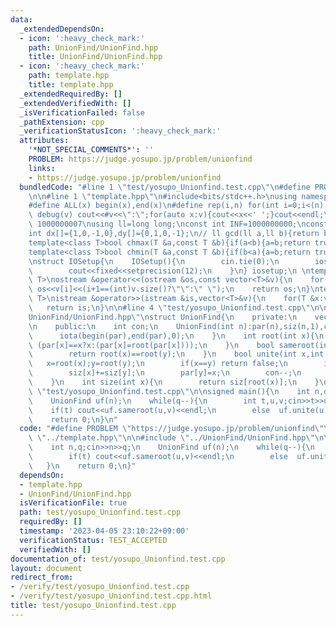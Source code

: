 ```yaml
---
data:
  _extendedDependsOn:
  - icon: ':heavy_check_mark:'
    path: UnionFind/UnionFind.hpp
    title: UnionFind/UnionFind.hpp
  - icon: ':heavy_check_mark:'
    path: template.hpp
    title: template.hpp
  _extendedRequiredBy: []
  _extendedVerifiedWith: []
  _isVerificationFailed: false
  _pathExtension: cpp
  _verificationStatusIcon: ':heavy_check_mark:'
  attributes:
    '*NOT_SPECIAL_COMMENTS*': ''
    PROBLEM: https://judge.yosupo.jp/problem/unionfind
    links:
    - https://judge.yosupo.jp/problem/unionfind
  bundledCode: "#line 1 \"test/yosupo_Unionfind.test.cpp\"\n#define PROBLEM \"https://judge.yosupo.jp/problem/unionfind\"\
    \n\n#line 1 \"template.hpp\"\n#include<bits/stdc++.h>\nusing namespace std;\n\
    #define ALL(x) begin(x),end(x)\n#define rep(i,n) for(int i=0;i<(n);i++)\n#define\
    \ debug(v) cout<<#v<<\":\";for(auto x:v){cout<<x<<' ';}cout<<endl;\n#define mod\
    \ 1000000007\nusing ll=long long;\nconst int INF=1000000000;\nconst ll LINF=1001002003004005006ll;\n\
    int dx[]={1,0,-1,0},dy[]={0,1,0,-1};\n// ll gcd(ll a,ll b){return b?gcd(b,a%b):a;}\n\
    template<class T>bool chmax(T &a,const T &b){if(a<b){a=b;return true;}return false;}\n\
    template<class T>bool chmin(T &a,const T &b){if(b<a){a=b;return true;}return false;}\n\
    \nstruct IOSetup{\n    IOSetup(){\n        cin.tie(0);\n        ios::sync_with_stdio(0);\n\
    \        cout<<fixed<<setprecision(12);\n    }\n} iosetup;\n \ntemplate<typename\
    \ T>\nostream &operator<<(ostream &os,const vector<T>&v){\n    for(int i=0;i<(int)v.size();i++)\
    \ os<<v[i]<<(i+1==(int)v.size()?\"\":\" \");\n    return os;\n}\ntemplate<typename\
    \ T>\nistream &operator>>(istream &is,vector<T>&v){\n    for(T &x:v)is>>x;\n \
    \   return is;\n}\n\n#line 4 \"test/yosupo_Unionfind.test.cpp\"\n\n#line 1 \"\
    UnionFind/UnionFind.hpp\"\nstruct UnionFind{\n    private:\n    vector<int> par,siz;\n\
    \n    public:\n    int con;\n    UnionFind(int n):par(n),siz(n,1),con(n){\n  \
    \      iota(begin(par),end(par),0);\n    }\n    int root(int x){\n        return\
    \ (par[x]==x?x:(par[x]=root(par[x])));\n    }\n    bool sameroot(int x,int y){\n\
    \        return root(x)==root(y);\n    }\n    bool unite(int x,int y){\n     \
    \   x=root(x);y=root(y);\n        if(x==y) return false;\n        if(siz[x]<siz[y])swap(x,y);\n\
    \        siz[x]+=siz[y];\n        par[y]=x;\n        con--;\n        return true;\n\
    \    }\n    int size(int x){\n        return siz[root(x)];\n    }\n};\n#line 6\
    \ \"test/yosupo_Unionfind.test.cpp\"\n\nsigned main(){\n    int n,q;cin>>n>>q;\n\
    \    UnionFind uf(n);\n    while(q--){\n        int t,u,v;cin>>t>>u>>v;\n    \
    \    if(t) cout<<uf.sameroot(u,v)<<endl;\n        else  uf.unite(u,v);\n    }\n\
    \    return 0;\n}\n"
  code: "#define PROBLEM \"https://judge.yosupo.jp/problem/unionfind\"\n\n#include\
    \ \"../template.hpp\"\n\n#include \"../UnionFind/UnionFind.hpp\"\n\nsigned main(){\n\
    \    int n,q;cin>>n>>q;\n    UnionFind uf(n);\n    while(q--){\n        int t,u,v;cin>>t>>u>>v;\n\
    \        if(t) cout<<uf.sameroot(u,v)<<endl;\n        else  uf.unite(u,v);\n \
    \   }\n    return 0;\n}"
  dependsOn:
  - template.hpp
  - UnionFind/UnionFind.hpp
  isVerificationFile: true
  path: test/yosupo_Unionfind.test.cpp
  requiredBy: []
  timestamp: '2023-04-05 23:10:22+09:00'
  verificationStatus: TEST_ACCEPTED
  verifiedWith: []
documentation_of: test/yosupo_Unionfind.test.cpp
layout: document
redirect_from:
- /verify/test/yosupo_Unionfind.test.cpp
- /verify/test/yosupo_Unionfind.test.cpp.html
title: test/yosupo_Unionfind.test.cpp
---
```

